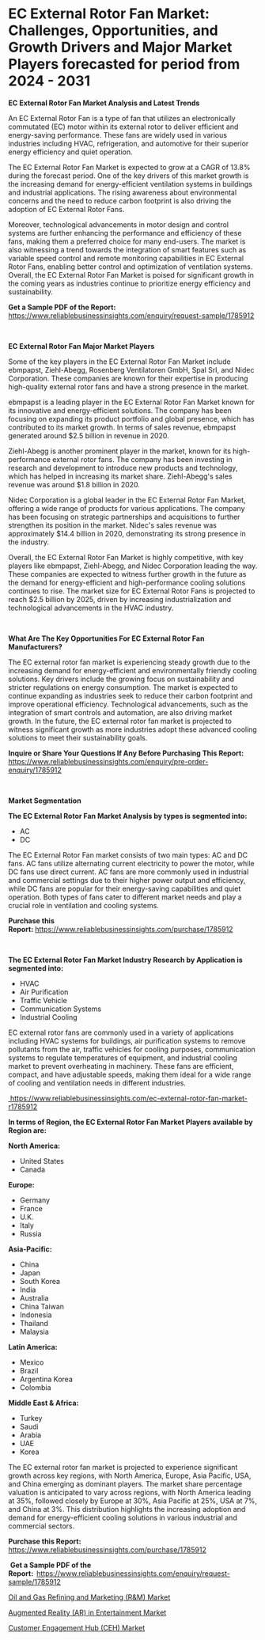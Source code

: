 <p><h1>EC External Rotor Fan Market: Challenges, Opportunities, and Growth Drivers and Major Market Players forecasted for period from 2024 - 2031</h1></p><p><strong>EC External Rotor Fan Market Analysis and Latest Trends</strong></p>
<p><p>An EC External Rotor Fan is a type of fan that utilizes an electronically commutated (EC) motor within its external rotor to deliver efficient and energy-saving performance. These fans are widely used in various industries including HVAC, refrigeration, and automotive for their superior energy efficiency and quiet operation.</p><p>The EC External Rotor Fan Market is expected to grow at a CAGR of 13.8% during the forecast period. One of the key drivers of this market growth is the increasing demand for energy-efficient ventilation systems in buildings and industrial applications. The rising awareness about environmental concerns and the need to reduce carbon footprint is also driving the adoption of EC External Rotor Fans.</p><p>Moreover, technological advancements in motor design and control systems are further enhancing the performance and efficiency of these fans, making them a preferred choice for many end-users. The market is also witnessing a trend towards the integration of smart features such as variable speed control and remote monitoring capabilities in EC External Rotor Fans, enabling better control and optimization of ventilation systems. Overall, the EC External Rotor Fan Market is poised for significant growth in the coming years as industries continue to prioritize energy efficiency and sustainability.</p></p>
<p><strong>Get a Sample PDF of the Report:&nbsp;</strong> <a href="https://www.reliablebusinessinsights.com/enquiry/request-sample/1785912">https://www.reliablebusinessinsights.com/enquiry/request-sample/1785912</a></p>
<p>&nbsp;</p>
<p><strong>EC External Rotor Fan Major Market Players</strong></p>
<p><p>Some of the key players in the EC External Rotor Fan Market include ebmpapst, Ziehl-Abegg, Rosenberg Ventilatoren GmbH, Spal Srl, and Nidec Corporation. These companies are known for their expertise in producing high-quality external rotor fans and have a strong presence in the market.</p><p>ebmpapst is a leading player in the EC External Rotor Fan Market known for its innovative and energy-efficient solutions. The company has been focusing on expanding its product portfolio and global presence, which has contributed to its market growth. In terms of sales revenue, ebmpapst generated around $2.5 billion in revenue in 2020.</p><p>Ziehl-Abegg is another prominent player in the market, known for its high-performance external rotor fans. The company has been investing in research and development to introduce new products and technology, which has helped in increasing its market share. Ziehl-Abegg's sales revenue was around $1.8 billion in 2020.</p><p>Nidec Corporation is a global leader in the EC External Rotor Fan Market, offering a wide range of products for various applications. The company has been focusing on strategic partnerships and acquisitions to further strengthen its position in the market. Nidec's sales revenue was approximately $14.4 billion in 2020, demonstrating its strong presence in the industry.</p><p>Overall, the EC External Rotor Fan Market is highly competitive, with key players like ebmpapst, Ziehl-Abegg, and Nidec Corporation leading the way. These companies are expected to witness further growth in the future as the demand for energy-efficient and high-performance cooling solutions continues to rise. The market size for EC External Rotor Fans is projected to reach $2.5 billion by 2025, driven by increasing industrialization and technological advancements in the HVAC industry.</p></p>
<p>&nbsp;</p>
<p><strong>What Are The Key Opportunities For EC External Rotor Fan Manufacturers?</strong></p>
<p><p>The EC external rotor fan market is experiencing steady growth due to the increasing demand for energy-efficient and environmentally friendly cooling solutions. Key drivers include the growing focus on sustainability and stricter regulations on energy consumption. The market is expected to continue expanding as industries seek to reduce their carbon footprint and improve operational efficiency. Technological advancements, such as the integration of smart controls and automation, are also driving market growth. In the future, the EC external rotor fan market is projected to witness significant growth as more industries adopt these advanced cooling solutions to meet their sustainability goals.</p></p>
<p><strong>Inquire or Share Your Questions If Any Before Purchasing This Report:</strong> <a href="https://www.reliablebusinessinsights.com/enquiry/pre-order-enquiry/1785912">https://www.reliablebusinessinsights.com/enquiry/pre-order-enquiry/1785912</a></p>
<p>&nbsp;</p>
<p><strong>Market Segmentation</strong></p>
<p><strong>The EC External Rotor Fan Market Analysis by types is segmented into:</strong></p>
<p><ul><li>AC</li><li>DC</li></ul></p>
<p><p>The EC External Rotor Fan market consists of two main types: AC and DC fans. AC fans utilize alternating current electricity to power the motor, while DC fans use direct current. AC fans are more commonly used in industrial and commercial settings due to their higher power output and efficiency, while DC fans are popular for their energy-saving capabilities and quiet operation. Both types of fans cater to different market needs and play a crucial role in ventilation and cooling systems.</p></p>
<p><strong>Purchase this Report:&nbsp;</strong><a href="https://www.reliablebusinessinsights.com/purchase/1785912">https://www.reliablebusinessinsights.com/purchase/1785912</a></p>
<p>&nbsp;</p>
<p><strong>The EC External Rotor Fan Market Industry Research by Application is segmented into:</strong></p>
<p><ul><li>HVAC</li><li>Air Purification</li><li>Traffic Vehicle</li><li>Communication Systems</li><li>Industrial Cooling</li></ul></p>
<p><p>EC external rotor fans are commonly used in a variety of applications including HVAC systems for buildings, air purification systems to remove pollutants from the air, traffic vehicles for cooling purposes, communication systems to regulate temperatures of equipment, and industrial cooling market to prevent overheating in machinery. These fans are efficient, compact, and have adjustable speeds, making them ideal for a wide range of cooling and ventilation needs in different industries.</p></p>
<p><a href="https://www.reliablebusinessinsights.com/ec-external-rotor-fan-market-r1785912">&nbsp;https://www.reliablebusinessinsights.com/ec-external-rotor-fan-market-r1785912</a></p>
<p><strong>In terms of Region, the EC External Rotor Fan Market Players available by Region are:</strong></p>
<p>
    <p> <strong> North America: </strong>
        <ul>
            <li>United States</li>
            <li>Canada</li>
        </ul>
        </p> 
    <p> <strong> Europe: </strong>
        <ul>
            <li>Germany</li>
            <li>France</li>
            <li>U.K.</li>
            <li>Italy</li>
            <li>Russia</li>
        </ul>
        </p> 
    <p> <strong> Asia-Pacific: </strong>
        <ul>
            <li>China</li>
            <li>Japan</li>
            <li>South Korea</li>
            <li>India</li>
            <li>Australia</li>
            <li>China Taiwan</li>
            <li>Indonesia</li>
            <li>Thailand</li>
            <li>Malaysia</li>
        </ul>
        </p> 
    <p> <strong> Latin America: </strong>
        <ul>
            <li>Mexico</li>
            <li>Brazil</li>
            <li>Argentina Korea</li>
            <li>Colombia</li>
        </ul>
        </p> 
    <p> <strong> Middle East & Africa: </strong>
        <ul>
            <li>Turkey</li>
            <li>Saudi</li>
            <li>Arabia</li>
            <li>UAE</li>
            <li>Korea</li>
        </ul>
    </p>
    </p>
<p><p>The EC external rotor fan market is projected to experience significant growth across key regions, with North America, Europe, Asia Pacific, USA, and China emerging as dominant players. The market share percentage valuation is anticipated to vary across regions, with North America leading at 35%, followed closely by Europe at 30%, Asia Pacific at 25%, USA at 7%, and China at 3%. This distribution highlights the increasing adoption and demand for energy-efficient cooling solutions in various industrial and commercial sectors.</p></p>
<p><strong>Purchase this Report: </strong><a href="https://www.reliablebusinessinsights.com/purchase/1785912">https://www.reliablebusinessinsights.com/purchase/1785912</a></p>
<p>&nbsp;<strong>Get a Sample PDF of the Report:&nbsp;&nbsp;</strong><a href="https://www.reliablebusinessinsights.com/enquiry/request-sample/1785912">https://www.reliablebusinessinsights.com/enquiry/request-sample/1785912</a></p>
<p><strong></strong></p>
<p><p><a href="https://www.linkedin.com/pulse/oil-gas-refining-marketing-rampm-market-trends-forecast-competitive-ti7ze">Oil and Gas Refining and Marketing (R&M) Market</a></p><p><a href="https://www.linkedin.com/pulse/augmented-reality-ar-entertainment-market-comprehensive-bowhe">Augmented Reality (AR) in Entertainment Market</a></p><p><a href="https://www.linkedin.com/pulse/customer-engagement-hub-ceh-market-analysis-its-cagr-g7qje">Customer Engagement Hub (CEH) Market</a></p></p>
